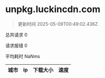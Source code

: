 
  # unpkg.luckincdn.com

  > 更新时间 2025-05-09T00:49:02.436Z
  
  总共请求 0

  请求报错 0

  平均耗时 NaNms

|城市|ip|下载大小|速度|
|-----|----------|---|---|

  